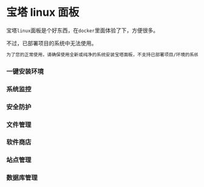 # 宝塔 linux 面板

宝塔`linux`面板是个好东西，在`docker`里面体验了下，方便很多。


<ImgView title="宝塔 linux 面板" url="https://z.wiki/autoupload/20230131/LH4e.168X286-image.png" />

不过，已部署项目的系统中无法使用。

```bash
为了您的正常使用，请确保使用全新或纯净的系统安装宝塔面板，不支持已部署项目/环境的系统安装
```


### 一键安装环境

<ImgView title="宝塔 linux 面板" url="https://z.wiki/autoupload/20230131/57eO.988X1332-image.png" />

### 系统监控

<ImgView title="宝塔 linux 面板" url="https://z.wiki/autoupload/20230131/j2Kd.1312X2298-image.png" />

### 安全防护

<ImgView title="宝塔 linux 面板" url="https://z.wiki/autoupload/20230131/4WDl.954X2298-image.png" />

### 文件管理

<ImgView title="宝塔 linux 面板" url="https://z.wiki/autoupload/20230131/Ovsy.654X2304-image.png" />


### 软件商店

<ImgView title="宝塔 linux 面板" url="https://z.wiki/autoupload/20230131/vwJL.1418X2282-image.png" />

### 站点管理

<ImgView title="宝塔 linux 面板" url="https://z.wiki/autoupload/20230131/hcsP.1062X2292-image.png" />

### 数据库管理

<ImgView title="宝塔 linux 面板" url="https://z.wiki/autoupload/20230131/koxM.692X2506-image.png" />
